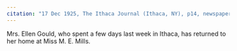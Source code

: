 ```yaml
---
citation: "17 Dec 1925, The Ithaca Journal (Ithaca, NY), p14, newspapers.com"
---
```

Mrs. Ellen Gould, who spent a few days last week in Ithaca, has returned to her home at Miss M. E. Mills.